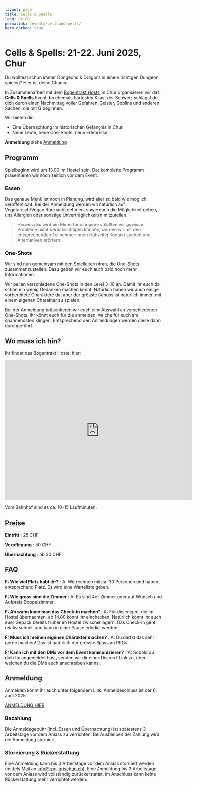 ```yaml
---
layout: page
title: Cells & Spells
lang: de-CH
permalink: /events/cellsandspells/
hero_darken: true
---
```


# Cells & Spells: 21-22. Juni 2025, Chur

Du wolltest schon immer Dungeons & Dragons in einem richtigen Dungeon spielen? Hier ist deine Chance.

In Zusammenarbeit mit dem [Bogentrakt Hostel](https://www.bogentrakt.ch/) in Chur organisieren wir das **Cells & Spells** Event. Im ehemals härtesten Knast der Schweiz schlägst du dich durch einen Nachmittag voller Gefahren, Geister, Goblins und anderen Sachen, die mit G beginnen.

Wir bieten dir:

- Eine Übernachtung im historischen Gefängnis in Chur.
- Neue Leute, neue One-Shots, neue Erlebnisse.

**Anmeldung** siehe [Anmeldung](#anmeldung)

## Programm

Spielbeginn wird um 13.00 im Hostel sein. Das komplette Programm präsentieren wir noch zeitlich vor dem Event.

### Essen

Das genaue Menü ist noch in Planung, wird aber so bald wie möglich veröffentlicht. Bei der Anmeldung werden wir natürlich auf Vegetarisch/Vegan Rücksicht nehmen, sowie euch die Möglichkeit geben, uns Allergien oder sonstige Unverträglichkeiten mitzuteilen.

> Hinweis: Es wird ein Menü für alle geben. Sollten wir gewisse Probleme nicht berücksichtigen können, werden wir mit den entsprechenden Teilnehmer:innen frühzeitig Kontakt suchen und Alternativen erörtern.

### One-Shots

Wir sind nun gemeinsam mit den Spielleitern dran, die One-Shots zusammenzustellen. Dazu geben wir euch auch bald noch mehr Informationen.

Wir peilen verschiedene One-Shots in den Level 3–10 an. Damit ihr euch da schon ein wenig Gedanken machen könnt. Natürlich haben wir auch einige vorbereitete Charaktere da, aber der grösste Genuss ist natürlich immer, mit einem eigenen Charakter zu spielen.

Bei der Anmeldung präsentieren wir euch eine Auswahl an verschiedenen One-Shots. Ihr könnt euch für die anmelden, welche für euch am spannendsten klingen. Entsprechend den Anmeldungen werden diese dann durchgeführt.

## Wo muss ich hin?

Ihr findet das Bogentrakt Hostel hier:

<iframe src="https://www.google.com/maps/embed?pb=!1m18!1m12!1m3!1d678.5411634009714!2d9.534053037393207!3d46.84904634796565!2m3!1f0!2f0!3f0!3m2!1i1024!2i768!4f13.1!3m3!1m2!1s0x4784c7c7e13f4cef%3A0xea89ab6dcb983273!2sBogentrakt!5e0!3m2!1sde!2sch!4v1728415404319!5m2!1sde!2sch" width="600" height="450" style="border:0;" allowfullscreen="" loading="lazy" referrerpolicy="no-referrer-when-downgrade"></iframe>

Vom Bahnhof sind es ca. 10–15 Laufminuten.

## Preise

**Eintritt**
: 25 CHF

**Verpflegung**
: 50 CHF

**Übernachtung**
: ab 30 CHF

## FAQ

**F: Wie viel Platz habt ihr?**
: A: Wir rechnen mit ca. 30 Personen und haben entsprechend Platz. Es wird eine Warteliste geben.

**F: Wie gross sind die Zimmer**
: A: Es sind 4er-Zimmer oder auf Wunsch und Aufpreis Doppelzimmer.

**F: Ab wann kann man das Check-in machen?**
: A: Für diejenigen, die im Hostel übernachten, ab 14.00 könnt ihr einchecken. Natürlich könnt ihr auch euer Gepäck bereits früher im Hostel zwischenlagern. Das Check-in geht relativ schnell und kann in einer Pause erledigt werden.

**F: Muss ich meinen eigenen Charakter machen?**
: A: Du darfst das sehr gerne machen! Das ist natürlich der grösste Spass an RPGs.

**F: Kann ich mit den DMs vor dem Event kommunizieren?**
: A: Sobald du dich fix angemeldet hast, senden wir dir einen Discord-Link zu, über welchen du die DMs auch anschreiben kannst.

## Anmeldung

Anmelden könnt ihr euch unter folgendem Link. Anmeldeschluss ist der 6. Juni 2025

[ANMELDUNG HIER](https://forms.gle/1zBZVqj7RAnAe31F8)

### Bezahlung

Die Anmeldegebühr (incl. Essen und Übernachtung) ist spätestens 3 Arbeitstage vor dem Anlass zu verrichten. Bei Ausbleiben der Zahlung wird die Anmeldung storniert.

### Stornierung & Rückerstattung

Eine Anmeldung kann bis 3 Arbeitstage vor dem Anlass storniert werden (mittels Mail an info@rpg-grischun.ch). Eine Anmeldung bis 3 Arbeitstage vor dem Anlass wird vollständig zurückerstattet, im Anschluss kann keine Rückerstattung mehr verrichtet werden.

